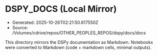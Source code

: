 # DSPY_DOCS (Local Mirror)

- Generated: 2025-10-26T02:21:50.617550Z
- Source: /Volumes/cdrive/repos/OTHER_PEOPLES_REPOS/dspy/docs/docs

This directory mirrors the DSPy documentation as Markdown.
Notebooks were converted to Markdown (code + markdown cells, minimal outputs).
